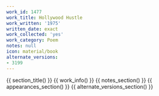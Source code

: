 ```yaml
---
work_id: 1477
work_title: Hollywood Hustle
work_written: '1975'
written_date: exact
work_collected: 'yes'
work_category: Poem
notes: null
icon: material/book
alternate_versions:
- 3199
---
```


{{ section_title() }}
{{ work_info() }}
{{ notes_section() }}
{{ appearances_section() }}
{{ alternate_versions_section() }}